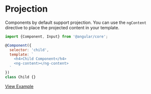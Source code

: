 # Projection

Components by default support projection. You can use the `ngContent` directive to place the projected content in your template.

```js
import {Component, Input} from '@angular/core';

@Component({
  selector: 'child',
  template: `
    <h4>Child Component</h4>
    <ng-content></ng-content>
  `
})
class Child {}
```

[View Example](http://plnkr.co/edit/9mRBZneEfIEuq4PPdllY?p=preview)
